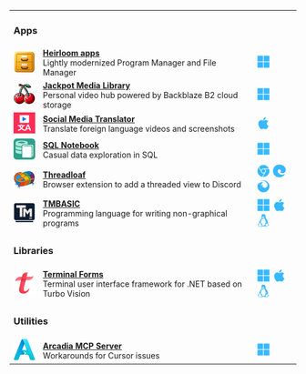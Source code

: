 <table width="100%">
<tr>
<td colspan=4><h3>Apps</h3></td>
</tr>
<tr>
<td align="center"><a href="https://github.com/brianluft/heirloom"><img src="icons/winfile.png" width="48"></a></td>
<td><a href="https://github.com/brianluft/heirloom"><b>Heirloom apps</b></a><br>Lightly modernized Program Manager and File Manager</td>
<td><img src="ionicons/logo-microsoft.svg" width="24" alt="Windows"></td>
</tr>
<tr>
<td align="center"><a href="https://github.com/brianluft/jackpot"><img src="icons/jackpot.png" width="48"></a></td>
<td><a href="https://github.com/brianluft/jackpot"><b>Jackpot Media Library</b></a><br>Personal video hub powered by Backblaze B2 cloud storage</td>
<td><img src="ionicons/logo-microsoft.svg" width="24" alt="Windows"></td>
</tr>
<tr>
<td align="center"><a href="https://github.com/brianluft/social-media-translator"><img src="icons/social-media-translator.png" width="48"></a></td>
<td><a href="https://github.com/brianluft/social-media-translator"><b>Social Media Translator</b></a><br>Translate foreign language videos and screenshots</td>
<td><img src="ionicons/logo-apple.svg" width="24" alt="iOS"></td>
</tr>
<tr>
<td align="center"><a href="https://github.com/brianluft/sqlnotebook"><img src="icons/sqlnotebook.png" width="48"></a></td>
<td><a href="https://github.com/brianluft/sqlnotebook"><b>SQL Notebook</b></a><br>Casual data exploration in SQL</td>
<td><img src="ionicons/logo-microsoft.svg" width="24" alt="Windows"></td>
</tr>
<tr>
<td align="center"><a href="https://github.com/brianluft/threadloaf"><img src="icons/threadloaf.png" width="48"></a></td>
<td><a href="https://github.com/brianluft/threadloaf"><b>Threadloaf</b></a><br>Browser extension to add a threaded view to Discord</td>
<td><img src="ionicons/logo-chrome.svg" width="24" alt="Chrome">&nbsp;<img src="ionicons/logo-edge.svg" width="24" alt="Edge">&nbsp;<img src="ionicons/logo-firefox.svg" width="24" alt="Firefox"></td>
</tr>
<tr>
<td align="center"><a href="https://github.com/tmbasic/tmbasic"><img src="icons/tmbasic.png" width="48"></a></td>
<td><a href="https://github.com/tmbasic/tmbasic"><b>TMBASIC</b></a><br>Programming language for writing non-graphical programs</td>
<td><img src="ionicons/logo-microsoft.svg" width="24" alt="Windows">&nbsp;<img src="ionicons/logo-apple.svg" width="24" alt="macOS">&nbsp;<img src="ionicons/logo-tux.svg" width="24" alt="Linux"></td>
</tr>
<tr></tr>
<tr>
<td colspan=3><h3>Libraries</h3></td>
</tr>
<tr>
<td align="center"><a href="https://github.com/brianluft/terminalforms"><img src="icons/terminalforms.png" width="48"></a></td>
<td><a href="https://github.com/brianluft/terminalforms"><b>Terminal Forms</b></a><br>Terminal user interface framework for .NET based on Turbo Vision</td>
<td><img src="ionicons/logo-microsoft.svg" width="24" alt="Windows">&nbsp;<img src="ionicons/logo-apple.svg" width="24" alt="macOS">&nbsp;<img src="ionicons/logo-tux.svg" width="24" alt="Linux"></td>
</tr>
<tr>
<td colspan=3><h3>Utilities</h3></td>
</tr>
<tr>
<td align="center"><a href="https://github.com/brianluft/arcadia"><img src="icons/arcadia.png" width="48"></a></td>
<td><a href="https://github.com/brianluft/arcadia"><b>Arcadia MCP Server</b></a><br>Workarounds for Cursor issues</td>
<td><img src="ionicons/logo-microsoft.svg" width="24" alt="Windows"></td>
</tr>
</table>
